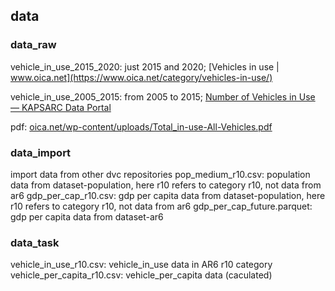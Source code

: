 ## data

### data_raw

vehicle_in_use_2015_2020: just 2015 and 2020; [Vehicles in use | www.oica.net](https://www.oica.net/category/vehicles-in-use/)

vehicle_in_use_2005_2015: from 2005 to 2015; [Number of Vehicles in Use — KAPSARC Data Portal](https://datasource.kapsarc.org/explore/dataset/number-of-vehicles-in-use/information/?disjunctive.regions_countries)

pdf: [oica.net/wp-content/uploads/Total_in-use-All-Vehicles.pdf](https://www.oica.net/wp-content/uploads/Total_in-use-All-Vehicles.pdf)

### data_import
import data from other dvc repositories
pop_medium_r10.csv: population data from dataset-population, here r10 refers to category r10, not data from ar6
gdp_per_cap_r10.csv: gdp per capita data from dataset-population, here r10 refers to category r10, not data from ar6
gdp_per_cap_future.parquet: gdp per capita data from dataset-ar6

### data_task
vehicle_in_use_r10.csv: vehicle_in_use data in AR6 r10 category
vehicle_per_capita_r10.csv: vehicle_per_capita data (caculated)
